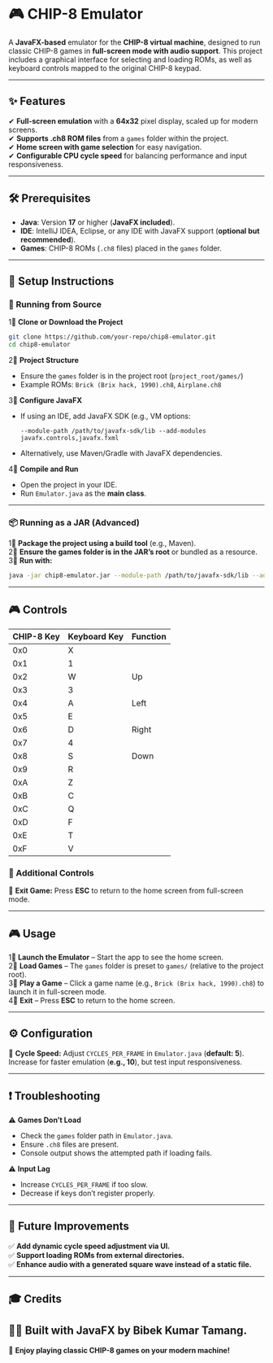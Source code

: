 # 🎮 CHIP-8 Emulator  

A **JavaFX-based** emulator for the **CHIP-8 virtual machine**, designed to run classic CHIP-8 games in **full-screen mode with audio support**. This project includes a graphical interface for selecting and loading ROMs, as well as keyboard controls mapped to the original CHIP-8 keypad.

---

## ✨ Features  
✔ **Full-screen emulation** with a **64x32** pixel display, scaled up for modern screens.  
✔ **Supports .ch8 ROM files** from a `games` folder within the project.   
✔ **Home screen with game selection** for easy navigation.  
✔ **Configurable CPU cycle speed** for balancing performance and input responsiveness.  

---

## 🛠 Prerequisites  
- **Java**: Version **17** or higher (**JavaFX included**).  
- **IDE**: IntelliJ IDEA, Eclipse, or any IDE with JavaFX support (**optional but recommended**).  
- **Games**: CHIP-8 ROMs (`.ch8` files) placed in the `games` folder.  

---

## 🚀 Setup Instructions  

### 🔧 Running from Source  
1⃣ **Clone or Download the Project**  
   ```sh
   git clone https://github.com/your-repo/chip8-emulator.git
   cd chip8-emulator
   ```

2⃣ **Project Structure**  
   - Ensure the `games` folder is in the project root (`project_root/games/`)  
   - Example ROMs: `Brick (Brix hack, 1990).ch8`, `Airplane.ch8`  

3⃣ **Configure JavaFX**  
   - If using an IDE, add JavaFX SDK (e.g., VM options:  
     ```
     --module-path /path/to/javafx-sdk/lib --add-modules javafx.controls,javafx.fxml
     ```
   - Alternatively, use Maven/Gradle with JavaFX dependencies.  

4⃣ **Compile and Run**  
   - Open the project in your IDE.  
   - Run `Emulator.java` as the **main class**.   

---

### 📦 Running as a JAR (Advanced)  
1⃣ **Package the project using a build tool** (e.g., Maven).  
2⃣ **Ensure the games folder is in the JAR’s root** or bundled as a resource.  
3⃣ **Run with:**  
   ```sh
   java -jar chip8-emulator.jar --module-path /path/to/javafx-sdk/lib --add-modules javafx.controls,javafx.fxml
   ```

---

## 🎮 Controls  

| CHIP-8 Key | Keyboard Key | Function |
|------------|-------------|----------|
| 0x0        | X           |          |
| 0x1        | 1           |          |
| 0x2        | W           | Up       |
| 0x3        | 3           |          |
| 0x4        | A           | Left     |
| 0x5        | E           |          |
| 0x6        | D           | Right    |
| 0x7        | 4           |          |
| 0x8        | S           | Down     |
| 0x9        | R           |          |
| 0xA        | Z           |          |
| 0xB        | C           |          |
| 0xC        | Q           |          |
| 0xD        | F           |          |
| 0xE        | T           |          |
| 0xF        | V           |          |

### 🎯 Additional Controls  
🔹 **Exit Game:** Press **ESC** to return to the home screen from full-screen mode.  

---

## 🎮 Usage  

1⃣ **Launch the Emulator** – Start the app to see the home screen.  
2⃣ **Load Games** – The `games` folder is preset to `games/` (relative to the project root).  
3⃣ **Play a Game** – Click a game name (e.g., `Brick (Brix hack, 1990).ch8`) to launch it in full-screen mode.  
4⃣ **Exit** – Press **ESC** to return to the home screen.  

---

## ⚙️ Configuration  

🔧 **Cycle Speed:** Adjust `CYCLES_PER_FRAME` in `Emulator.java` (**default: 5**). Increase for faster emulation (**e.g., 10**), but test input responsiveness.  

---

## ❗ Troubleshooting  

⚠ **Games Don’t Load**  
   - Check the `games` folder path in `Emulator.java`.  
   - Ensure `.ch8` files are present.  
   - Console output shows the attempted path if loading fails.  

⚠ **Input Lag**  
   - Increase `CYCLES_PER_FRAME` if too slow.  
   - Decrease if keys don’t register properly.  

---

## 🔮 Future Improvements  

✅ **Add dynamic cycle speed adjustment via UI.**  
✅ **Support loading ROMs from external directories.**  
✅ **Enhance audio with a generated square wave instead of a static file.**  

---

## 🎓 Credits  

👨‍💻 Built with **JavaFX** by **Bibek Kumar Tamang**.  
---

🚀 **Enjoy playing classic CHIP-8 games on your modern machine!**


